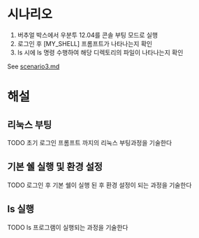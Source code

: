 시나리오
========

1. 버추얼 박스에서 우분투 12.04를 콘솔 부팅 모드로 실행
2. 로그인 후 [MY_SHELL] 프롬프트가 나타나는지 확인
3. ls 시에 ls 명령 수행하여 해당 디렉토리의 파일이 나타나는지 확인

See [scenario3.md](scenario3.md)

해설
====

리눅스 부팅
-----------

TODO
초기 로그인 프롬프트 까지의 리눅스 부팅과정을 기술한다

기본 쉘 실행 및 환경 설정
-------------------------

TODO
로그인 후 기본 쉘이 실행 된 후 환경 설정이 되는 과정을 기술한다

ls 실행
---------

TODO
ls 프로그램이 실행되는 과정을 기술한다
